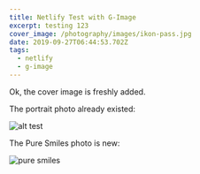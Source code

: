 ```yaml
---
title: Netlify Test with G-Image
excerpt: testing 123
cover_image: /photography/images/ikon-pass.jpg
date: 2019-09-27T06:44:53.702Z
tags:
  - netlify
  - g-image
---
```


Ok, the cover image is freshly added.

The portrait photo already existed:

![alt test](/photography/images/portrait.jpg 'title')

The Pure Smiles photo is new:

![pure smiles](/photography/images/pure-smiles.jpg 'title for pure smiles')
